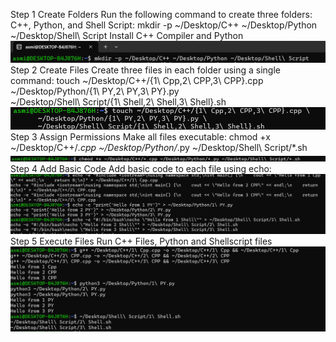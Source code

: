 Step 1
Create Folders
Run the following command to create three folders: C++, Python, and Shell Script:
      mkdir -p ~/Desktop/C++ ~/Desktop/Python ~/Desktop/Shell\ Script
 Install C++ Compiler and Python
![Folder Creation](images/one)
Step 2
Create Files
Create three files in each folder using a single command:
    touch ~/Desktop/C++/{1\ Cpp,2\ CPP,3\ CPP}.cpp \
      ~/Desktop/Python/{1\ PY,2\ PY,3\ PY}.py \
      ~/Desktop/Shell\ Script/{1\ Shell,2\ Shell,3\ Shell}.sh
![File Creation](images/two)
Step 3 
Assign Permissions
Make all files executable:
      chmod +x ~/Desktop/C++/*.cpp ~/Desktop/Python/*.py ~/Desktop/Shell\ Script/*.sh
![Assign Permissions](images/3)
Step 4
Add Basic Code
Add basic code to each file using echo:
![Add basic code](images/4)
Step 5
Execute Files
Run C++ Files, Python and Shellscript files
![Execution Results](images/5)

